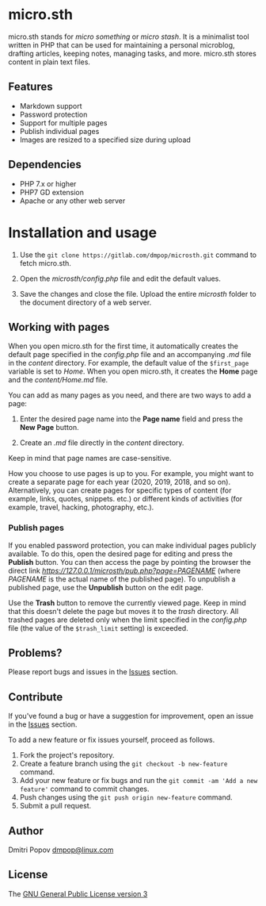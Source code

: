 # micro.sth

micro.sth stands for _micro something_ or _micro stash_. It is a minimalist tool written in PHP that can be used for maintaining a personal microblog, drafting articles, keeping notes, managing tasks, and more. micro.sth stores content in plain text files.

## Features

- Markdown support
- Password protection
- Support for multiple pages
- Publish individual pages
- Images are resized to a specified size during upload

## Dependencies

- PHP 7.x or higher
- PHP7 GD extension
- Apache or any other web server

# Installation and usage

1. Use the `git clone https://gitlab.com/dmpop/microsth.git` command to fetch micro.sth.

2. Open the _microsth/config.php_ file and edit the default values.

3. Save the changes and close the file. Upload the entire _microsth_ folder to the document directory of a web server.

## Working with pages

When you open micro.sth for the first time, it automatically creates the default page specified in the _config.php_ file and an accompanying _.md_ file in the _content_ directory. For example, the default value of the `$first_page` variable is set to _Home_. When you open micro.sth, it creates the **Home** page and the _content/Home.md_ file.

You can add as many pages as you need, and there are two ways to add a page:

1. Enter the desired page name into the **Page name** field and press the **New Page** button.

2. Create an _.md_ file directly in the _content_ directory.

Keep in mind that page names are case-sensitive.

How you choose to use pages is up to you. For example, you might want to create a separate page for each year (2020, 2019, 2018, and so on). Alternatively, you can create pages for specific types of content (for example, links, quotes, snippets. etc.) or different kinds of activities (for example, travel, hacking, photography, etc.).

### Publish pages

If you enabled password protection, you can make individual pages publicly available. To do this, open the desired page for editing and press the **Publish** button. You can then access the page by pointing the browser the direct link _https://127.0.0.1/microsth/pub.php?page=PAGENAME_ (where _PAGENAME_ is the actual name of the published page). To unpublish a published page, use the **Unpublish** button on the edit page.

Use the **Trash** button to remove the currently viewed page. Keep in mind that this doesn't delete the page but moves it to the _trash_ directory. All trashed pages are deleted only when the limit specified in the _config.php_ file (the value of the `$trash_limit` setting) is exceeded.

## Problems?

Please report bugs and issues in the [Issues](https://github.com/dmpop/microsth/issues) section.

## Contribute

If you've found a bug or have a suggestion for improvement, open an issue in the [Issues](https://github.com/dmpop/microsth/issues) section.

To add a new feature or fix issues yourself, proceed as follows.

1. Fork the project's repository.
2. Create a feature branch using the `git checkout -b new-feature` command.
3. Add your new feature or fix bugs and run the `git commit -am 'Add a new feature'` command to commit changes.
4. Push changes using the `git push origin new-feature` command.
5. Submit a pull request.

## Author

Dmitri Popov [dmpop@linux.com](mailto:dmpop@linux.com)

## License

The [GNU General Public License version 3](http://www.gnu.org/licenses/gpl-3.0.en.html)